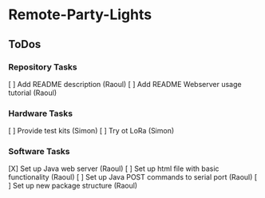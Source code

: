 # Remote-Party-Lights

## ToDos

### Repository Tasks
[ ] Add README description (Raoul)
[ ] Add README Webserver usage tutorial (Raoul)

### Hardware Tasks
[ ] Provide test kits (Simon)
[ ] Try ot LoRa (Simon)

### Software Tasks
[X] Set up Java web server (Raoul)
[ ] Set up html file with basic functionality (Raoul)
[ ] Set up Java POST commands to serial port (Raoul)
[ ] Set up new package structure (Raoul)